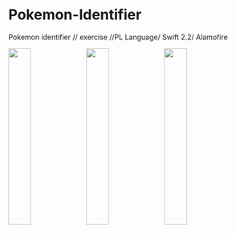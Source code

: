 # Pokemon-Identifier
Pokemon identifier // exercise //PL Language/ Swift 2.2/ Alamofire

<img src="https://cloud.githubusercontent.com/assets/19606025/16288296/978e6dca-38ea-11e6-9425-067ec7ec8a88.png" width="30%"></img> <img src="https://cloud.githubusercontent.com/assets/19606025/16288295/978e5f4c-38ea-11e6-819f-a6ca607871f5.png" width="30%"></img> <img src="https://cloud.githubusercontent.com/assets/19606025/16288294/978bddc6-38ea-11e6-8e69-02239018db50.png" width="30%"></img> 
